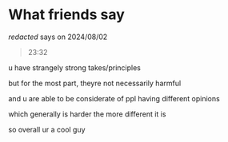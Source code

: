 # What friends say

_redacted_ says on 2024/08/02

> 23:32

u have strangely strong takes/principles

but for the most part, theyre not necessarily harmful

and u are able to be considerate of ppl having different opinions

which generally is harder the more different it is

so overall ur a cool guy
